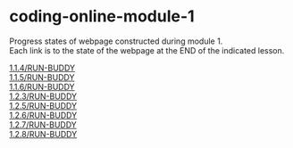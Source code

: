 # coding-online-module-1
Progress states of webpage constructed during module 1.  
Each link is to the state of the webpage at the END of the indicated lesson.  

[1.1.4/RUN-BUDDY](https://tom2u.github.io/coding-online-module-1/1.1.4/RUN-BUDDY)  
[1.1.5/RUN-BUDDY](https://tom2u.github.io/coding-online-module-1/1.1.5/RUN-BUDDY)  
[1.1.6/RUN-BUDDY](https://tom2u.github.io/coding-online-module-1/1.1.6/RUN-BUDDY)  
[1.2.3/RUN-BUDDY](https://tom2u.github.io/coding-online-module-1/1.2.3/RUN-BUDDY)  
[1.2.5/RUN-BUDDY](https://tom2u.github.io/coding-online-module-1/1.2.5/RUN-BUDDY)  
[1.2.6/RUN-BUDDY](https://tom2u.github.io/coding-online-module-1/1.2.6/RUN-BUDDY)  
[1.2.7/RUN-BUDDY](https://tom2u.github.io/coding-online-module-1/1.2.7/RUN-BUDDY)  
[1.2.8/RUN-BUDDY](https://tom2u.github.io/coding-online-module-1/1.2.8/RUN-BUDDY)  
